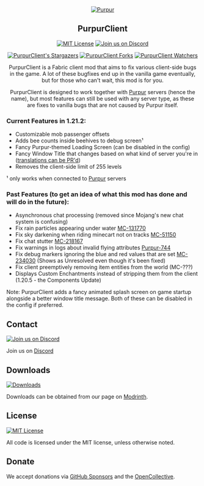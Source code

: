 <div align="center">
<a href="https://purpurmc.org"><img src="https://user-images.githubusercontent.com/74448585/150906023-101cd383-da82-4a3c-9603-a3b5741c3994.png" alt="Purpur"></a>

## PurpurClient

[![MIT License](https://img.shields.io/github/license/PurpurMC/PurpurClient?&logo=github)](LICENSE)
[![Join us on Discord](https://img.shields.io/discord/685683385313919172.svg?label=&logo=discord&logoColor=ffffff&color=7389D8&labelColor=6A7EC2)](https://purpurmc.org/discord)

[![PurpurClient's Stargazers](https://img.shields.io/github/stars/PurpurMC/PurpurClient?label=stars&logo=github)](https://github.com/PurpurMC/PurpurClient/stargazers)
[![PurpurClient Forks](https://img.shields.io/github/forks/PurpurMC/PurpurClient?label=forks&logo=github)](https://github.com/PurpurMC/PurpurClient/network/members)
[![PurpurClient Watchers](https://img.shields.io/github/watchers/PurpurMC/PurpurClient?label=watchers&logo=github)](https://github.com/PurpurMC/PurpurClient/watchers)

PurpurClient is a Fabric client mod that aims to fix various client-side bugs in the game. A lot of these bugfixes end up in the vanilla game eventually, but for those who can't wait, this mod is for you.

PurpurClient is designed to work together with [Purpur](https://github.com/PurpurMC/Purpur) servers (hence the name), but most features can still be used with any server type, as these are fixes to vanilla bugs that are not caused by Purpur itself.

</div>

### Current Features in 1.21.2:

* Customizable mob passenger offsets
* Adds bee counts inside beehives to debug screen¹
* Fancy Purpur-themed Loading Screen (can be disabled in the config)
* Fancy Window Title that changes based on what kind of server you're in ([translations can be PR'd](./src/main/resources/assets/purpurclient/lang/))
* Removes the client-side limit of 255 levels

¹ only works when connected to [Purpur](https://github.com/PurpurMC/Purpur) servers

### Past Features (to get an idea of what this mod has done and will do in the future):

* Asynchronous chat processing (removed since Mojang's new chat system is confusing)
* Fix rain particles appearing under water [MC-131770](https://bugs.mojang.com/browse/MC-131770)
* Fix sky darkening when riding minecart not on tracks [MC-51150](https://bugs.mojang.com/browse/MC-51150)
* Fix chat stutter [MC-218167](https://bugs.mojang.com/browse/MC-218167)
* Fix warnings in logs about invalid flying attributes [Purpur-744](https://github.com/PurpurMC/Purpur/pull/744)
* Fix debug markers ignoring the blue and red values that are set [MC-234030](https://bugs.mojang.com/browse/MC-234030) (Shows as Unresolved even though it's been fixed)
* Fix client preemptively removing item entities from the world (MC-???)
* Displays Custom Enchantments instead of stripping them from the client (1.20.5 - the Components Update)

Note: PurpurClient adds a fancy animated splash screen on game startup alongside a better window title message. Both of these can be disabled in the config if preferred.

## Contact
[![Join us on Discord](https://img.shields.io/discord/685683385313919172.svg?label=&logo=discord&logoColor=ffffff&color=7389D8&labelColor=6A7EC2)](https://discord.gg/mtAAnkk)

Join us on [Discord](https://purpurmc.org/discord)

## Downloads
[![Downloads](https://img.shields.io/modrinth/dt/purpurclient?color=00AF5C&label=modrinth&style=flat&logo=modrinth)](https://modrinth.com/mod/purpurclient/versions)

Downloads can be obtained from our page on [Modrinth](https://modrinth.com/mod/purpurclient/versions).

## License
[![MIT License](https://img.shields.io/github/license/PurpurMC/PurpurClient?&logo=github)](LICENSE)

All code is licensed under the MIT license, unless otherwise noted.

## Donate
We accept donations via [GitHub Sponsors](https://github.com/sponsors/purpurmc) and the [OpenCollective](https://opencollective.com/purpurmc).
